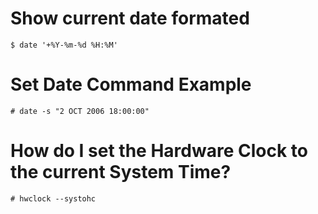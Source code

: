 # Show current date formated
```
$ date '+%Y-%m-%d %H:%M'
```

# Set Date Command Example
```
# date -s "2 OCT 2006 18:00:00"
```

# How do I set the Hardware Clock to the current System Time?
```
# hwclock --systohc
```
